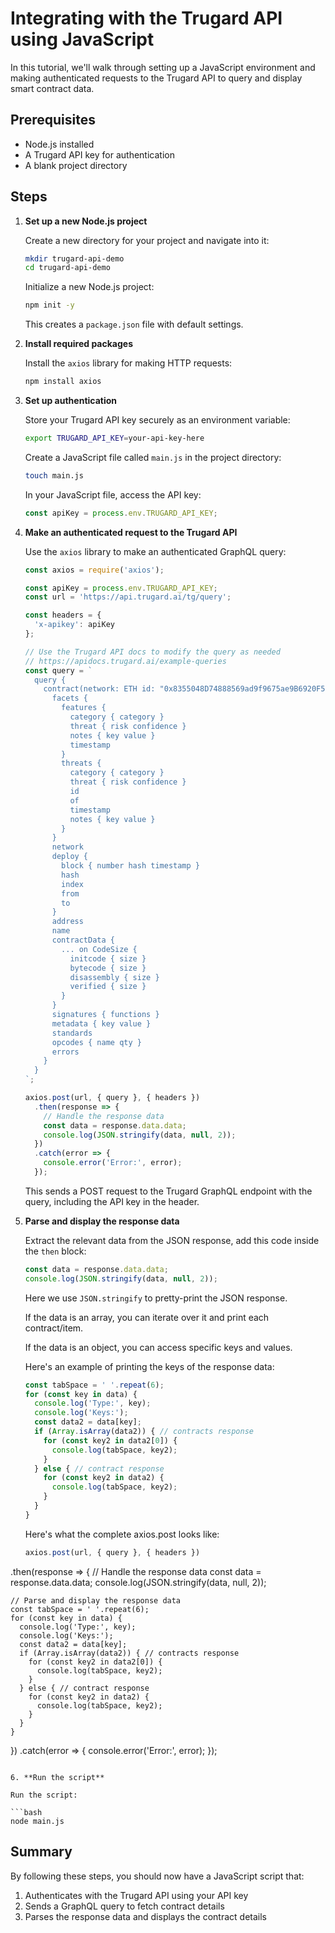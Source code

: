 # Integrating with the Trugard API using JavaScript

In this tutorial, we'll walk through setting up a JavaScript environment and making authenticated requests to the Trugard API to query and display smart contract data.

## Prerequisites
- Node.js installed
- A Trugard API key for authentication
- A blank project directory

## Steps

1. **Set up a new Node.js project**

   Create a new directory for your project and navigate into it:

   ```bash
   mkdir trugard-api-demo
   cd trugard-api-demo
   ```

   Initialize a new Node.js project:

   ```bash
   npm init -y
   ```

   This creates a `package.json` file with default settings.

2. **Install required packages**

   Install the `axios` library for making HTTP requests:

   ```bash
   npm install axios
   ```

3. **Set up authentication**

   Store your Trugard API key securely as an environment variable:

   ```bash
   export TRUGARD_API_KEY=your-api-key-here
   ```

   Create a JavaScript file called `main.js` in the project directory:

   ```bash
   touch main.js
   ```

   In your JavaScript file, access the API key:

   ```javascript
   const apiKey = process.env.TRUGARD_API_KEY;
   ```

4. **Make an authenticated request to the Trugard API**

   Use the `axios` library to make an authenticated GraphQL query:

   ```javascript
   const axios = require('axios');

   const apiKey = process.env.TRUGARD_API_KEY;
   const url = 'https://api.trugard.ai/tg/query';

   const headers = {
     'x-apikey': apiKey
   };

   // Use the Trugard API docs to modify the query as needed
   // https://apidocs.trugard.ai/example-queries
   const query = `
     query {
       contract(network: ETH id: "0x8355048D74888569ad9f9675ae9B6920F54b9985") {
         facets {
           features {
             category { category }
             threat { risk confidence }
             notes { key value }
             timestamp
           }
           threats {
             category { category }
             threat { risk confidence }
             id
             of
             timestamp
             notes { key value }
           }
         }
         network
         deploy {
           block { number hash timestamp }
           hash
           index
           from
           to
         }
         address
         name
         contractData {
           ... on CodeSize {
             initcode { size }
             bytecode { size }
             disassembly { size }
             verified { size }
           }
         }
         signatures { functions }
         metadata { key value }
         standards
         opcodes { name qty }
         errors
       }
     }
   `;

   axios.post(url, { query }, { headers })
     .then(response => {
       // Handle the response data
       const data = response.data.data;
       console.log(JSON.stringify(data, null, 2));
     })
     .catch(error => {
       console.error('Error:', error);
     });
   ```

   This sends a POST request to the Trugard GraphQL endpoint with the query, including the API key in the header.

5. **Parse and display the response data**

   Extract the relevant data from the JSON response, add this code inside the `then` block:

   ```javascript
   const data = response.data.data;
   console.log(JSON.stringify(data, null, 2));
   ```
   Here we use `JSON.stringify` to pretty-print the JSON response.


   If the data is an array, you can iterate over it and print each contract/item.

   If the data is an object, you can access specific keys and values.
   

   Here's an example of printing the keys of the response data:

   ```javascript
   const tabSpace = ' '.repeat(6);
   for (const key in data) {
     console.log('Type:', key);
     console.log('Keys:');
     const data2 = data[key];
     if (Array.isArray(data2)) { // contracts response
       for (const key2 in data2[0]) {
         console.log(tabSpace, key2);
       }
     } else { // contract response  
       for (const key2 in data2) {
         console.log(tabSpace, key2);
       }
     }
   }
   ```

   Here's what the complete axios.post looks like:

   ```javascript
   axios.post(url, { query }, { headers })
  .then(response => {
    // Handle the response data
    const data = response.data.data;
    console.log(JSON.stringify(data, null, 2));

    // Parse and display the response data
    const tabSpace = ' '.repeat(6);
    for (const key in data) {
      console.log('Type:', key);
      console.log('Keys:');
      const data2 = data[key];
      if (Array.isArray(data2)) { // contracts response
        for (const key2 in data2[0]) {
          console.log(tabSpace, key2);
        }
      } else { // contract response
        for (const key2 in data2) {
          console.log(tabSpace, key2);
        }
      }
    }
  })
  .catch(error => {
    console.error('Error:', error);
  });
   ```

6. **Run the script**

   Run the script:

   ```bash
   node main.js
   ```

## Summary

By following these steps, you should now have a JavaScript script that:
1. Authenticates with the Trugard API using your API key
2. Sends a GraphQL query to fetch contract details  
3. Parses the response data and displays the contract details